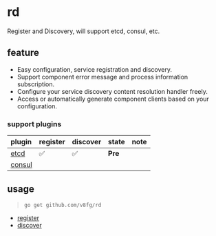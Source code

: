 # rd

Register and Discovery, will support etcd, consul, etc.

## feature

- Easy configuration, service registration and discovery.
- Support component error message and process information subscription.
- Configure your service discovery content resolution handler freely.
- Access or automatically generate component clients based on your configuration.

### support plugins

| plugin                                        | register | discover | state   | note |
|:----------------------------------------------|:---------|:---------|:--------|:-----|
| [etcd](https://github.com/etcd-io/etcd)       | ✅        | ✅        | **Pre** ||
| [consul](https://github.com/hashicorp/consul) ||||

## usage

>`go get github.com/v8fg/rd`

- [register](./examples/register)
- [discover](./examples/discover)
